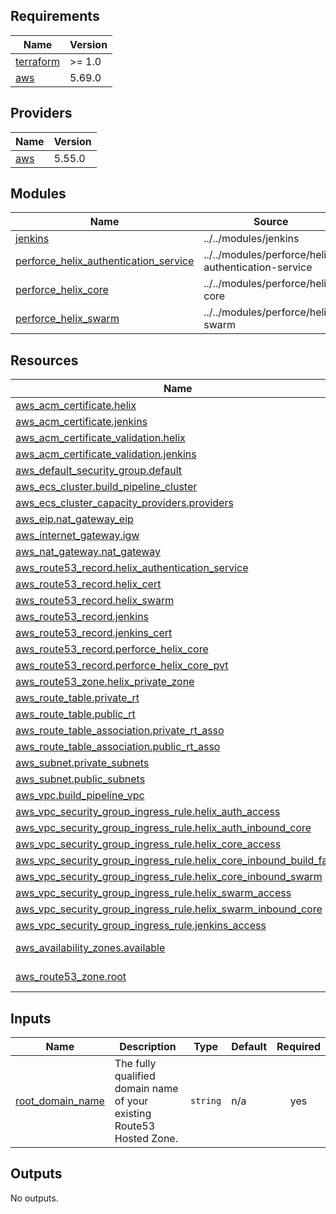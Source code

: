 <!-- BEGIN_TF_DOCS -->
## Requirements

| Name | Version |
|------|---------|
| <a name="requirement_terraform"></a> [terraform](#requirement\_terraform) | >= 1.0 |
| <a name="requirement_aws"></a> [aws](#requirement\_aws) | 5.69.0 |

## Providers

| Name | Version |
|------|---------|
| <a name="provider_aws"></a> [aws](#provider\_aws) | 5.55.0 |

## Modules

| Name | Source | Version |
|------|--------|---------|
| <a name="module_jenkins"></a> [jenkins](#module\_jenkins) | ../../modules/jenkins | n/a |
| <a name="module_perforce_helix_authentication_service"></a> [perforce\_helix\_authentication\_service](#module\_perforce\_helix\_authentication\_service) | ../../modules/perforce/helix-authentication-service | n/a |
| <a name="module_perforce_helix_core"></a> [perforce\_helix\_core](#module\_perforce\_helix\_core) | ../../modules/perforce/helix-core | n/a |
| <a name="module_perforce_helix_swarm"></a> [perforce\_helix\_swarm](#module\_perforce\_helix\_swarm) | ../../modules/perforce/helix-swarm | n/a |

## Resources

| Name | Type |
|------|------|
| [aws_acm_certificate.helix](https://registry.terraform.io/providers/hashicorp/aws/5.69.0/docs/resources/acm_certificate) | resource |
| [aws_acm_certificate.jenkins](https://registry.terraform.io/providers/hashicorp/aws/5.69.0/docs/resources/acm_certificate) | resource |
| [aws_acm_certificate_validation.helix](https://registry.terraform.io/providers/hashicorp/aws/5.69.0/docs/resources/acm_certificate_validation) | resource |
| [aws_acm_certificate_validation.jenkins](https://registry.terraform.io/providers/hashicorp/aws/5.69.0/docs/resources/acm_certificate_validation) | resource |
| [aws_default_security_group.default](https://registry.terraform.io/providers/hashicorp/aws/5.69.0/docs/resources/default_security_group) | resource |
| [aws_ecs_cluster.build_pipeline_cluster](https://registry.terraform.io/providers/hashicorp/aws/5.69.0/docs/resources/ecs_cluster) | resource |
| [aws_ecs_cluster_capacity_providers.providers](https://registry.terraform.io/providers/hashicorp/aws/5.69.0/docs/resources/ecs_cluster_capacity_providers) | resource |
| [aws_eip.nat_gateway_eip](https://registry.terraform.io/providers/hashicorp/aws/5.69.0/docs/resources/eip) | resource |
| [aws_internet_gateway.igw](https://registry.terraform.io/providers/hashicorp/aws/5.69.0/docs/resources/internet_gateway) | resource |
| [aws_nat_gateway.nat_gateway](https://registry.terraform.io/providers/hashicorp/aws/5.69.0/docs/resources/nat_gateway) | resource |
| [aws_route53_record.helix_authentication_service](https://registry.terraform.io/providers/hashicorp/aws/5.69.0/docs/resources/route53_record) | resource |
| [aws_route53_record.helix_cert](https://registry.terraform.io/providers/hashicorp/aws/5.69.0/docs/resources/route53_record) | resource |
| [aws_route53_record.helix_swarm](https://registry.terraform.io/providers/hashicorp/aws/5.69.0/docs/resources/route53_record) | resource |
| [aws_route53_record.jenkins](https://registry.terraform.io/providers/hashicorp/aws/5.69.0/docs/resources/route53_record) | resource |
| [aws_route53_record.jenkins_cert](https://registry.terraform.io/providers/hashicorp/aws/5.69.0/docs/resources/route53_record) | resource |
| [aws_route53_record.perforce_helix_core](https://registry.terraform.io/providers/hashicorp/aws/5.69.0/docs/resources/route53_record) | resource |
| [aws_route53_record.perforce_helix_core_pvt](https://registry.terraform.io/providers/hashicorp/aws/5.69.0/docs/resources/route53_record) | resource |
| [aws_route53_zone.helix_private_zone](https://registry.terraform.io/providers/hashicorp/aws/5.69.0/docs/resources/route53_zone) | resource |
| [aws_route_table.private_rt](https://registry.terraform.io/providers/hashicorp/aws/5.69.0/docs/resources/route_table) | resource |
| [aws_route_table.public_rt](https://registry.terraform.io/providers/hashicorp/aws/5.69.0/docs/resources/route_table) | resource |
| [aws_route_table_association.private_rt_asso](https://registry.terraform.io/providers/hashicorp/aws/5.69.0/docs/resources/route_table_association) | resource |
| [aws_route_table_association.public_rt_asso](https://registry.terraform.io/providers/hashicorp/aws/5.69.0/docs/resources/route_table_association) | resource |
| [aws_subnet.private_subnets](https://registry.terraform.io/providers/hashicorp/aws/5.69.0/docs/resources/subnet) | resource |
| [aws_subnet.public_subnets](https://registry.terraform.io/providers/hashicorp/aws/5.69.0/docs/resources/subnet) | resource |
| [aws_vpc.build_pipeline_vpc](https://registry.terraform.io/providers/hashicorp/aws/5.69.0/docs/resources/vpc) | resource |
| [aws_vpc_security_group_ingress_rule.helix_auth_access](https://registry.terraform.io/providers/hashicorp/aws/5.69.0/docs/resources/vpc_security_group_ingress_rule) | resource |
| [aws_vpc_security_group_ingress_rule.helix_auth_inbound_core](https://registry.terraform.io/providers/hashicorp/aws/5.69.0/docs/resources/vpc_security_group_ingress_rule) | resource |
| [aws_vpc_security_group_ingress_rule.helix_core_access](https://registry.terraform.io/providers/hashicorp/aws/5.69.0/docs/resources/vpc_security_group_ingress_rule) | resource |
| [aws_vpc_security_group_ingress_rule.helix_core_inbound_build_farm](https://registry.terraform.io/providers/hashicorp/aws/5.69.0/docs/resources/vpc_security_group_ingress_rule) | resource |
| [aws_vpc_security_group_ingress_rule.helix_core_inbound_swarm](https://registry.terraform.io/providers/hashicorp/aws/5.69.0/docs/resources/vpc_security_group_ingress_rule) | resource |
| [aws_vpc_security_group_ingress_rule.helix_swarm_access](https://registry.terraform.io/providers/hashicorp/aws/5.69.0/docs/resources/vpc_security_group_ingress_rule) | resource |
| [aws_vpc_security_group_ingress_rule.helix_swarm_inbound_core](https://registry.terraform.io/providers/hashicorp/aws/5.69.0/docs/resources/vpc_security_group_ingress_rule) | resource |
| [aws_vpc_security_group_ingress_rule.jenkins_access](https://registry.terraform.io/providers/hashicorp/aws/5.69.0/docs/resources/vpc_security_group_ingress_rule) | resource |
| [aws_availability_zones.available](https://registry.terraform.io/providers/hashicorp/aws/5.69.0/docs/data-sources/availability_zones) | data source |
| [aws_route53_zone.root](https://registry.terraform.io/providers/hashicorp/aws/5.69.0/docs/data-sources/route53_zone) | data source |

## Inputs

| Name | Description | Type | Default | Required |
|------|-------------|------|---------|:--------:|
| <a name="input_root_domain_name"></a> [root\_domain\_name](#input\_root\_domain\_name) | The fully qualified domain name of your existing Route53 Hosted Zone. | `string` | n/a | yes |

## Outputs

No outputs.
<!-- END_TF_DOCS -->
